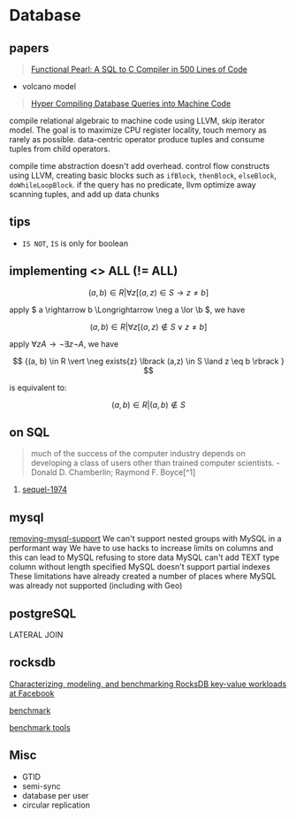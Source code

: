 # Database

## papers

> [Functional Pearl: A SQL to C Compiler in 500 Lines of Code]()

- volcano model

> [Hyper Compiling Database Queries into Machine Code]()

compile relational algebraic to machine code using LLVM, skip iterator model. The goal is to maximize CPU register locality, touch memory as rarely as possible. data-centric operator produce tuples and consume tuples from child operators.

compile time abstraction doesn't add overhead. control flow constructs using LLVM, creating basic blocks such as `ifBlock`, `thenBlock`, `elseBlock`, `doWhileLoopBlock`. if the query has no predicate, llvm optimize away scanning tuples, and add up data chunks


## tips

- `IS NOT`, `IS` is only for boolean

## implementing <> ALL (!= ALL)

$$ {(a, b) \in R \vert \forall{z}\lbrack (a,z) \in S \rightarrow z \neq b \rbrack } $$

apply $ a \rightarrow b \Longrightarrow \neg a \lor \b $, we have

$$ {(a, b) \in R \vert \forall{z} \lbrack (a,z) \nin S \lor z \neq b \rbrack } $$

apply $\forall{z}A \rightarrow \neg \exists{z} \neg{A}$, we have

$$ {(a, b) \in R \vert \neg exists{z} \lbrack (a,z) \in S \land z \eq b \rbrack } $$

is equivalent to:

$$ {(a, b) \in R \vert (a,b) \nin S } $$

## on SQL

> much of the success of the computer industry depends on developing a class of users other than trained computer scientists. - Donald D. Chamberlin; Raymond F. Boyce[^1]


1. [sequel-1974](http://www.almaden.ibm.com/cs/people/chamberlin/sequel-1974.pdf)


## mysql

[removing-mysql-support](https://about.gitlab.com/2019/06/27/removing-mysql-support/)
  We can't support nested groups with MySQL in a performant way
  We have to use hacks to increase limits on columns and this can lead to MySQL refusing to store data
  MySQL can't add TEXT type column without length specified
  MySQL doesn't support partial indexes
  These limitations have already created a number of places where MySQL was already not supported (including with Geo)

## postgreSQL

LATERAL JOIN

## rocksdb

[Characterizing, modeling, and benchmarking RocksDB key-value workloads at Facebook](https://blog.acolyer.org/2020/03/11/rocks-db-at-facebook/)

[benchmark](https://github.com/facebook/rocksdb/wiki/RocksDB-Trace%2C-Replay%2C-Analyzer%2C-and-Workload-Generation)

[benchmark tools](https://github.com/facebook/rocksdb/wiki/Benchmarking-tools)

## Misc

- GTID
- semi-sync
- database per user
- circular replication
